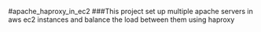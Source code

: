#apache_haproxy_in_ec2
###This project set up multiple apache servers in aws ec2 instances and balance the load between them using haproxy
